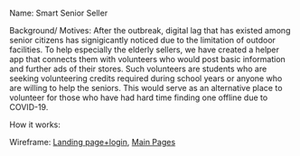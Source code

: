 Name: Smart Senior Seller
  
Background/ Motives: After the outbreak, digital lag that has existed among senior citizens has signigicantly noticed due to the limitation of outdoor facilities. To help especially the elderly sellers, we have created a helper app that connects them with volunteers who would post basic information and further ads of their stores. Such volunteers are students who are seeking volunteering credits required during school years or anyone who are willing to help the seniors. This would serve as an alternative place to volunteer for those who have had hard time finding one offline due to COVID-19.
  
How it works:  
  
Wireframe: [Landing page+login](./Page_1.png), [Main Pages](./Page_2.png)

